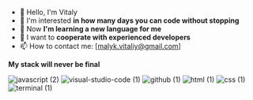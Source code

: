 - 👋 Hello, I'm Vitaly
- 👀 I'm interested **in how many days you can code without stopping**
- 🌱 Now **I'm learning a new language for me**
- 💞️ I want to **cooperate with experienced developers**
- 📫 How to contact me: [malyk.vitaliy@gmail.com]

**My stack will never be final**

![javascript (2)](https://github.com/Vitalii-Malyk/Vitalii-Malyk/assets/125901006/e731f22e-48ab-405b-8443-9b32e7117b3f)
![visual-studio-code (1)](https://github.com/Vitalii-Malyk/Vitalii-Malyk/assets/125901006/7c9a768f-e84b-469f-9105-92d74129b549)
![github (1)](https://github.com/Vitalii-Malyk/Vitalii-Malyk/assets/125901006/61c3ec94-a789-458d-bae3-733248851461)
![html (1)](https://github.com/Vitalii-Malyk/Vitalii-Malyk/assets/125901006/db8f196e-0680-40f3-9843-f3ba7328086b)
![css (1)](https://github.com/Vitalii-Malyk/Vitalii-Malyk/assets/125901006/d3efe510-74c0-4b82-9a33-cfa75d738758)
![terminal (1)](https://github.com/Vitalii-Malyk/Vitalii-Malyk/assets/125901006/78fdd1d2-34bb-4c64-9f29-a471b43b02b1)
